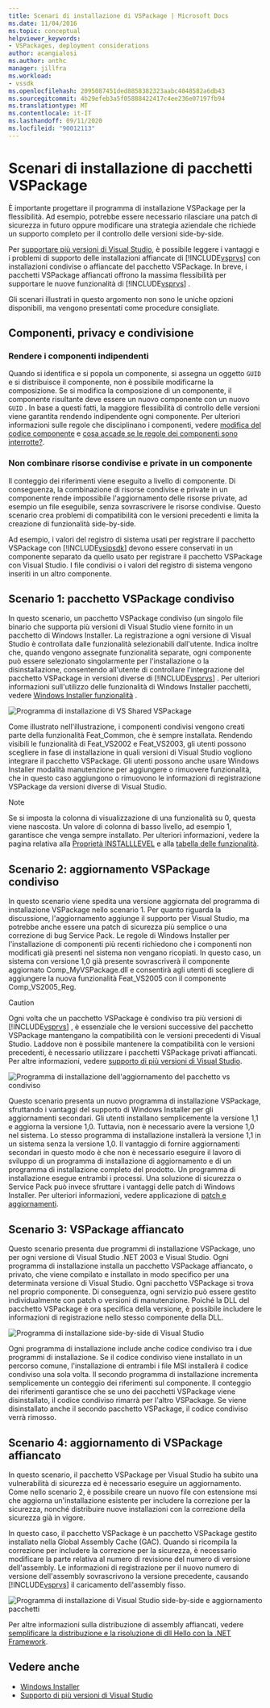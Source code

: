 ```yaml
---
title: Scenari di installazione di VSPackage | Microsoft Docs
ms.date: 11/04/2016
ms.topic: conceptual
helpviewer_keywords:
- VSPackages, deployment considerations
author: acangialosi
ms.author: anthc
manager: jillfra
ms.workload:
- vssdk
ms.openlocfilehash: 2095087451ded8858382323aabc4048582a6db43
ms.sourcegitcommit: 4b29efeb3a5f05888422417c4ee236e07197fb94
ms.translationtype: MT
ms.contentlocale: it-IT
ms.lasthandoff: 09/11/2020
ms.locfileid: "90012113"
---
```

# <a name="vspackage-setup-scenarios"></a>Scenari di installazione di pacchetti VSPackage

È importante progettare il programma di installazione VSPackage per la flessibilità. Ad esempio, potrebbe essere necessario rilasciare una patch di sicurezza in futuro oppure modificare una strategia aziendale che richiede un supporto completo per il controllo delle versioni side-by-side.

Per [supportare più versioni di Visual Studio](../../extensibility/supporting-multiple-versions-of-visual-studio.md), è possibile leggere i vantaggi e i problemi di supporto delle installazioni affiancate di [!INCLUDE[vsprvs](../../code-quality/includes/vsprvs_md.md)] con installazioni condivise o affiancate del pacchetto VSPackage. In breve, i pacchetti VSPackage affiancati offrono la massima flessibilità per supportare le nuove funzionalità di [!INCLUDE[vsprvs](../../code-quality/includes/vsprvs_md.md)] .

Gli scenari illustrati in questo argomento non sono le uniche opzioni disponibili, ma vengono presentati come procedure consigliate.

## <a name="components-privacy-and-sharing"></a>Componenti, privacy e condivisione

### <a name="make-your-components-independent"></a>Rendere i componenti indipendenti

Quando si identifica e si popola un componente, si assegna un oggetto `GUID` e si distribuisce il componente, non è possibile modificarne la composizione. Se si modifica la composizione di un componente, il componente risultante deve essere un nuovo componente con un nuovo `GUID` . In base a questi fatti, la maggiore flessibilità di controllo delle versioni viene garantita rendendo indipendente ogni componente. Per ulteriori informazioni sulle regole che disciplinano i componenti, vedere [modifica del codice componente](/windows/desktop/Msi/changing-the-component-code) e [cosa accade se le regole dei componenti sono interrotte?](/windows/desktop/Msi/what-happens-if-the-component-rules-are-broken).

### <a name="do-not-mix-shared-and-private-resources-in-a-component"></a>Non combinare risorse condivise e private in un componente

Il conteggio dei riferimenti viene eseguito a livello di componente. Di conseguenza, la combinazione di risorse condivise e private in un componente rende impossibile l'aggiornamento delle risorse private, ad esempio un file eseguibile, senza sovrascrivere le risorse condivise. Questo scenario crea problemi di compatibilità con le versioni precedenti e limita la creazione di funzionalità side-by-side.

Ad esempio, i valori del registro di sistema usati per registrare il pacchetto VSPackage con [!INCLUDE[vsipsdk](../../extensibility/includes/vsipsdk_md.md)] devono essere conservati in un componente separato da quello usato per registrare il pacchetto VSPackage con Visual Studio. I file condivisi o i valori del registro di sistema vengono inseriti in un altro componente.

## <a name="scenario-1-shared-vspackage"></a>Scenario 1: pacchetto VSPackage condiviso

In questo scenario, un pacchetto VSPackage condiviso (un singolo file binario che supporta più versioni di Visual Studio viene fornito in un pacchetto di Windows Installer. La registrazione a ogni versione di Visual Studio è controllata dalle funzionalità selezionabili dall'utente. Indica inoltre che, quando vengono assegnate funzionalità separate, ogni componente può essere selezionato singolarmente per l'installazione o la disinstallazione, consentendo all'utente di controllare l'integrazione del pacchetto VSPackage in versioni diverse di [!INCLUDE[vsprvs](../../code-quality/includes/vsprvs_md.md)] . Per ulteriori informazioni sull'utilizzo delle funzionalità di Windows Installer pacchetti, vedere [Windows Installer funzionalità](/windows/desktop/Msi/windows-installer-features) .

![Programma di installazione di VS Shared VSPackage](../../extensibility/internals/media/vs_sharedpackage.gif "VS_SharedPackage")

Come illustrato nell'illustrazione, i componenti condivisi vengono creati parte della funzionalità Feat_Common, che è sempre installata. Rendendo visibili le funzionalità di Feat_VS2002 e Feat_VS2003, gli utenti possono scegliere in fase di installazione in quali versioni di Visual Studio vogliono integrare il pacchetto VSPackage. Gli utenti possono anche usare Windows Installer modalità manutenzione per aggiungere o rimuovere funzionalità, che in questo caso aggiungono o rimuovono le informazioni di registrazione VSPackage da versioni diverse di Visual Studio.

> [!NOTE]
> Se si imposta la colonna di visualizzazione di una funzionalità su 0, questa viene nascosta. Un valore di colonna di basso livello, ad esempio 1, garantisce che venga sempre installato. Per ulteriori informazioni, vedere la pagina relativa alla [Proprietà INSTALLLEVEL](/windows/desktop/Msi/installlevel) e alla [tabella delle funzionalità](/windows/desktop/Msi/feature-table).

## <a name="scenario-2-shared-vspackage-update"></a>Scenario 2: aggiornamento VSPackage condiviso

In questo scenario viene spedita una versione aggiornata del programma di installazione VSPackage nello scenario 1. Per quanto riguarda la discussione, l'aggiornamento aggiunge il supporto per Visual Studio, ma potrebbe anche essere una patch di sicurezza più semplice o una correzione di bug Service Pack. Le regole di Windows Installer per l'installazione di componenti più recenti richiedono che i componenti non modificati già presenti nel sistema non vengano ricopiati. In questo caso, un sistema con versione 1,0 già presente sovrascriverà il componente aggiornato Comp_MyVSPackage.dll e consentirà agli utenti di scegliere di aggiungere la nuova funzionalità Feat_VS2005 con il componente Comp_VS2005_Reg.

> [!CAUTION]
> Ogni volta che un pacchetto VSPackage è condiviso tra più versioni di [!INCLUDE[vsprvs](../../code-quality/includes/vsprvs_md.md)] , è essenziale che le versioni successive del pacchetto VSPackage mantengano la compatibilità con le versioni precedenti di Visual Studio. Laddove non è possibile mantenere la compatibilità con le versioni precedenti, è necessario utilizzare i pacchetti VSPackage privati affiancati. Per altre informazioni, vedere [supporto di più versioni di Visual Studio](../../extensibility/supporting-multiple-versions-of-visual-studio.md).

![Programma di installazione dell'aggiornamento del pacchetto vs condiviso](../../extensibility/internals/media/vs_sharedpackageupdate.gif "VS_SharedPackageUpdate")

Questo scenario presenta un nuovo programma di installazione VSPackage, sfruttando i vantaggi del supporto di Windows Installer per gli aggiornamenti secondari. Gli utenti installano semplicemente la versione 1,1 e aggiorna la versione 1,0. Tuttavia, non è necessario avere la versione 1,0 nel sistema. Lo stesso programma di installazione installerà la versione 1,1 in un sistema senza la versione 1,0. Il vantaggio di fornire aggiornamenti secondari in questo modo è che non è necessario eseguire il lavoro di sviluppo di un programma di installazione di aggiornamento e di un programma di installazione completo del prodotto. Un programma di installazione esegue entrambi i processi. Una soluzione di sicurezza o Service Pack può invece sfruttare i vantaggi delle patch di Windows Installer. Per ulteriori informazioni, vedere applicazione di [patch e aggiornamenti](/windows/desktop/Msi/patching-and-upgrades).

## <a name="scenario-3-side-by-side-vspackage"></a>Scenario 3: VSPackage affiancato

Questo scenario presenta due programmi di installazione VSPackage, uno per ogni versione di Visual Studio .NET 2003 e Visual Studio. Ogni programma di installazione installa un pacchetto VSPackage affiancato, o privato, che viene compilato e installato in modo specifico per una determinata versione di Visual Studio. Ogni pacchetto VSPackage si trova nel proprio componente. Di conseguenza, ogni servizio può essere gestito individualmente con patch o versioni di manutenzione. Poiché la DLL del pacchetto VSPackage è ora specifica della versione, è possibile includere le informazioni di registrazione nello stesso componente della DLL.

![Programma di installazione side-by-side di Visual Studio](../../extensibility/internals/media/vs_sbys_package.gif "VS_SbyS_Package")

Ogni programma di installazione include anche codice condiviso tra i due programmi di installazione. Se il codice condiviso viene installato in un percorso comune, l'installazione di entrambi i file MSI installerà il codice condiviso una sola volta. Il secondo programma di installazione incrementa semplicemente un conteggio dei riferimenti sul componente. Il conteggio dei riferimenti garantisce che se uno dei pacchetti VSPackage viene disinstallato, il codice condiviso rimarrà per l'altro VSPackage. Se viene disinstallato anche il secondo pacchetto VSPackage, il codice condiviso verrà rimosso.

## <a name="scenario-4-side-by-side-vspackage-update"></a>Scenario 4: aggiornamento di VSPackage affiancato

In questo scenario, il pacchetto VSPackage per Visual Studio ha subito una vulnerabilità di sicurezza ed è necessario eseguire un aggiornamento. Come nello scenario 2, è possibile creare un nuovo file con estensione msi che aggiorna un'installazione esistente per includere la correzione per la sicurezza, nonché distribuire nuove installazioni con la correzione della sicurezza già in vigore.

In questo caso, il pacchetto VSPackage è un pacchetto VSPackage gestito installato nella Global Assembly Cache (GAC). Quando si ricompila la correzione per includere la correzione per la sicurezza, è necessario modificare la parte relativa al numero di revisione del numero di versione dell'assembly. Le informazioni di registrazione per il nuovo numero di versione dell'assembly sovrascrivono la versione precedente, causando [!INCLUDE[vsprvs](../../code-quality/includes/vsprvs_md.md)] il caricamento dell'assembly fisso.

![Programma di installazione di Visual Studio side-by-side e aggiornamento pacchetti](../../extensibility/internals/media/vs_sbys_packageupdate.gif "VS_SbyS_PackageUpdate")

Per altre informazioni sulla distribuzione di assembly affiancati, vedere [semplificare la distribuzione e la risoluzione di dll Hello con la .NET Framework](/previous-versions/dotnet/articles/ms973843(v=msdn.10)).

## <a name="see-also"></a>Vedere anche

- [Windows Installer](/windows/desktop/Msi/windows-installer-portal)
- [Supporto di più versioni di Visual Studio](../../extensibility/supporting-multiple-versions-of-visual-studio.md)